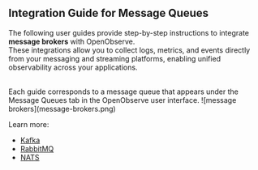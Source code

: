 ## Integration Guide for Message Queues

The following user guides provide step-by-step instructions to integrate **message brokers** with OpenObserve.  
These integrations allow you to collect logs, metrics, and events directly from your messaging and streaming platforms, enabling unified observability across your applications.

<br>
Each guide corresponds to a message queue that appears under the Message Queues tab in the OpenObserve user interface.
![message brokers](message-brokers.png)
<br>

Learn more:

- [Kafka](kafka.md)
- [RabbitMQ](rabbitmq.md)
- [NATS](nats.md)
